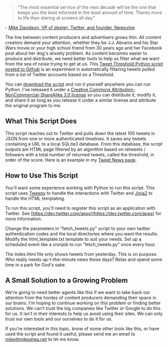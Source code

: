 > "The most essential service of the next decade will be the one that keeps you the best informed in the least amount of time. Theres more to life than staring at screens all day."

\- [Mike Davidson, VP of design, Twitter, and founder, Newsvine](http://alistapart.com/article/what-we-learned-in-2012)

The line between content producers and advertisers grows thin. All content creators demand your attention, whether they be J.J. Abrams and his Star Wars movie or your high school friend from 30 years ago and her Facebook post about her dog's anxiety problem. As content becomes easier to produce and distribute, we need better tools to help us filter what we want from the sea of noise trying to get at us. This [Tweet Threshold Python script posted to Github](https://github.com/mshea/Tweet-Threshold) is an experiment in automatically filtering tweets pulled from a list of Twitter accounts based on a Threshold.

You can [download the script](https://github.com/mshea/Tweet-Threshold) and run it yourself anywhere you can run Python. I've released it under a [Creative Commons Attribution-NonCommercial-ShareAlike 3.0 license](http://creativecommons.org/licenses/by-nc-sa/3.0/) so you can distribute it, modify it, and share it as long as you release it under a similar license and attribute the original program to me.

## What This Script Does

This script reaches out to Twitter and pulls down the latest 100 tweets in JSON from one or more authenticated timelines. It saves any tweets containing a URL to a local SQLite3 database. From this database, the script outputs am HTML page filtered by an algorithm based on retweets / followers with a total number of returned tweets, called the threshold, in order of the score. Here is an example in my [Tweet News page](http://mikeshea.net/news/).

## How to Use This Script

You'll want some experience working with Python to run this script. This script uses [Tweepy](https://github.com/tweepy/tweepy) to handle the interactions with Twitter and [Jinja2](http://jinja.pocoo.org/docs/) to handle the HTML templating.

To run this script, you'll need to register this script as an application with Twitter. See [https://dev.twitter.com/apps](https://dev.twitter.com/apps) for more information.

Change the parameters in "fetch_tweets.py" script to your own twitter authentication codes and the local directories where you want the results. Modify the html_template.txt template to suit your needs. Set up a scheduled event like a cronjob to run "fetch_tweets.py" once every hour.

The index.html file only shows tweets from yesterday. This is on purpose. Who really needs up-t-the-minute news these days? Relax and spend some time in a park for God's sake.

## A Small Solution to a Growing Problem

We're going to need better agents like this if we want to take back our attention from the hordes of content producers demanding their space in our brains. I'm hoping to continue working on this problem or finding better solutions. We can't trust the big companies like Twitter or Google to do this for us. It isn't in their interests to help us avoid using their sites. We can only trust our own tools and our ourselves to do it for us.

If you're interested in this topic, know of some other tools like this, or have used the script and found it useful, please send me an email to mike@mikeshea.net to let me know.